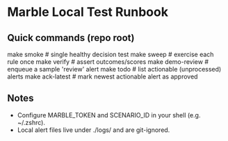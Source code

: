# Marble Local Test Runbook

## Quick commands (repo root)
make smoke        # single healthy decision test
make sweep        # exercise each rule once
make verify       # assert outcomes/scores
make demo-review  # enqueue a sample 'review' alert
make todo         # list actionable (unprocessed) alerts
make ack-latest   # mark newest actionable alert as approved

## Notes
- Configure MARBLE_TOKEN and SCENARIO_ID in your shell (e.g. ~/.zshrc).
- Local alert files live under ./logs/ and are git-ignored.
